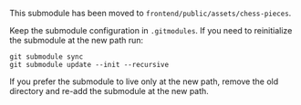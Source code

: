 This submodule has been moved to `frontend/public/assets/chess-pieces`.

Keep the submodule configuration in `.gitmodules`. If you need to reinitialize the submodule at the new path run:

    git submodule sync
    git submodule update --init --recursive

If you prefer the submodule to live only at the new path, remove the old directory and re-add the submodule at the new path.
